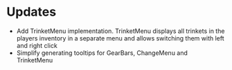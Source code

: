 # Updates

* Add TrinketMenu implementation. TrinketMenu displays all trinkets in the players inventory in a separate menu and allows switching them with left and right click
* Simplify generating tooltips for GearBars, ChangeMenu and TrinketMenu
